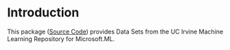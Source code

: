 # Introduction

This package ([Source Code](https://github.com/Italbytz/nuget-ml-ucimlr))
provides Data Sets from the UC Irvine Machine Learning Repository for Microsoft.ML.